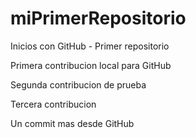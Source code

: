# miPrimerRepositorio
Inicios con GitHub - Primer repositorio

Primera contribucion local para GitHub 

Segunda contribucion de prueba

Tercera contribucion

Un commit mas desde GitHub
